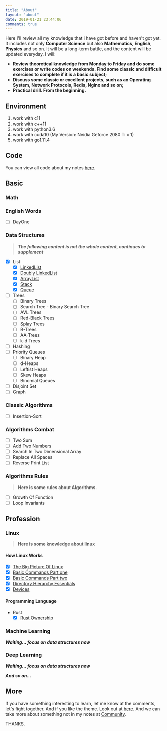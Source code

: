 ```yaml
---
title: "About"
layout: "about"
date: 2019-01-21 23:44:06
comments: true
---
```


Here I'll review all my knowledge that i have got before and haven't got yet. It includes not only **Computer Science** but also **Mathematics**, **English**, **Physics** and so on.
It will be a long-term battle, and the content will be updated everyday. I will:

+ **Review theoretical knowledge from Monday to Friday and do some exercises or write codes on weekends. Find some classic and difficult exercises to complete if it is a basic subject;**
+ **Discuss some classic or excellent projects, such as an Operating System, Network Protocols, Redis, Nginx and so on;**
+ **Practical drill. From the beginning.**

## Environment

1. work with c11
2. work with c++11
3. work with python3.6
4. work with cuda10 (My Version: Nvidia Geforce 2080 Ti x 1)
5. work with go1.11.4

## Code

You can view all code about my notes [here](https://github.com/sherlockblaze/all_knowledge_review).

## Basic

### Math

### English Words

- [ ] DayOne

### Data Structures

> ***The following content is not the whole content, continues to supplement***

- [x] List
    - [x] [LinkedList](https://sherlockblaze.com/2019/01/21/cs/ds/LinkedList/)
    - [x] [Doubly LinkedList](https://sherlockblaze.com/2019/01/21/cs/ds/Doubly-LinkedList/)
    - [x] [ArrayList](https://sherlockblaze.com/2019/01/21/cs/ds/ArrayList/)
    - [x] [Stack](https://sherlockblaze.com/2019/01/21/cs/ds/Stack/)
    - [x] [Queue](https://sherlockblaze.com/2019/01/21/cs/ds/Queue/)
- [ ] Trees
    - [ ] Binary Trees
    - [ ] Search Tree - Binary Search Tree
    - [ ] AVL Trees
    - [ ] Red-Black Trees
    - [ ] Splay Trees
    - [ ] B-Trees
    - [ ] AA-Trees
    - [ ] k-d Trees
- [ ] Hashing
- [ ] Priority Queues
    - [ ] Binary Heap
    - [ ] d-Heaps
    - [ ] Leftist Heaps
    - [ ] Skew Heaps
    - [ ] Binomial Queues
- [ ] Disjoint Set
- [ ] Graph

### Classic Algorithms

- [ ] Insertion-Sort

### Algorithms Combat

- [ ] Two Sum
- [ ] Add Two Numbers
- [ ] Search In Two Dimensional Array
- [ ] Replace All Spaces
- [ ] Reverse Print List

### Algorithms Rules

> **Here is some rules about Algorithms.**

- [ ] Growth Of Function
- [ ] Loop Invariants

## Profession

### Linux

> **Here is some knowledge about linux**

#### How Linux Works

- [x] [The Big Picture Of Linux](https://sherlockblaze.com/2019/02/26/profession/linux/how-linux-works/The-Big-Picture-Of-Linux/)
- [x] [Basic Commands Part one](https://sherlockblaze.com/2019/02/28/profession/linux/how-linux-works/Basic-Commands-Part-One)
- [x] [Basic Commands Part two](https://sherlockblaze.com/2019/03/02/profession/linux/how-linux-works/Basic-Commands-Part-Two)
- [x] [Directory Hierarchy Essentials](https://sherlockblaze.com/2019/03/04/profession/linux/how-linux-works/Directory-Hierarchy)
- [x] [Devices](https://sherlockblaze.com/2019/03/11/profession/linux/how-linux-works/Devices)

#### Programming Language

- Rust
    - [x] [Rust Ownership](https://sherlockblaze.com/2019/03/25/code/rust/Ownership/)

### Machine Learning

***Waiting... focus on data structures now***

### Deep Learning

***Waiting... focus on data structures now***

***And so on...***

## More

If you have something interesting to learn, let me know at the comments, let's fight together.
And if you like the theme. Look out at [here](https://github.com/sherlockblaze/hexo-theme-new_BeanTech_theme).
And we can take more about something not in my notes at [Community](https://sherlockblaze.com/community/).

THANKS.
